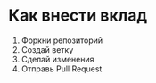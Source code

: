 # Как внести вклад

1. Форкни репозиторий
2. Создай ветку
3. Сделай изменения
4. Отправь Pull Request
